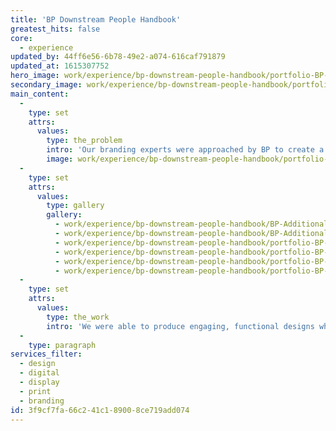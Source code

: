 ```yaml
---
title: 'BP Downstream People Handbook'
greatest_hits: false
core:
  - experience
updated_by: 44ff6e56-6b78-49e2-a074-616caf791879
updated_at: 1615307752
hero_image: work/experience/bp-downstream-people-handbook/portfolio-BP-People-ipdf-3.jpg
secondary_image: work/experience/bp-downstream-people-handbook/portfolio-BP-Zcard-6.jpg
main_content:
  -
    type: set
    attrs:
      values:
        type: the_problem
        intro: 'Our branding experts were approached by BP to create a pocket-sized z-card and accompanying interactive PDF. The outcomes were designed to promote the company’s vision of becoming the industry’s leading Downstream business. Both formats required different considerations in terms of brand application, layout and spacing.'
        image: work/experience/bp-downstream-people-handbook/portfolio-BP-Zcard-2.jpg
  -
    type: set
    attrs:
      values:
        type: gallery
        gallery:
          - work/experience/bp-downstream-people-handbook/BP-Additional-Image.jpg
          - work/experience/bp-downstream-people-handbook/BP-Additional-Image2.jpg
          - work/experience/bp-downstream-people-handbook/portfolio-BP-People-ipdf-2.jpg
          - work/experience/bp-downstream-people-handbook/portfolio-BP-People-ipdf.jpg
          - work/experience/bp-downstream-people-handbook/portfolio-BP-Zcard-3.jpg
          - work/experience/bp-downstream-people-handbook/portfolio-BP-Zcard.jpg
  -
    type: set
    attrs:
      values:
        type: the_work
        intro: 'We were able to produce engaging, functional designs which effectively communicated BP’s ambition to place people at the heart of its organisation. BP being an international company, in order to engage its employees and remain inclusive to its diverse workforce the z-card was produced in multiple languages.'
  -
    type: paragraph
services_filter:
  - design
  - digital
  - display
  - print
  - branding
id: 3f9cf7fa-66c2-41c1-8900-8ce719add074
---
```

